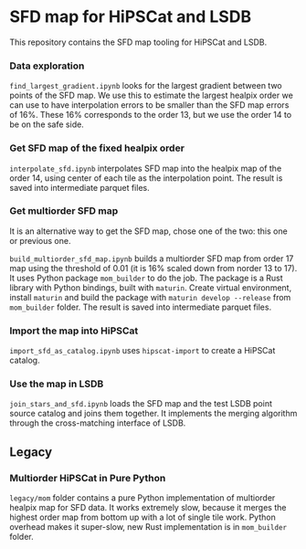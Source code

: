 # SFD map for HiPSCat and LSDB

This repository contains the SFD map tooling for HiPSCat and LSDB.

### Data exploration

`find_largest_gradient.ipynb` looks for the largest gradient between two points of the SFD map.
We use this to estimate the largest healpix order we can use to have interpolation errors to be smaller than the SFD map errors of 16%.
These 16% corresponds to the order 13, but we use the order 14 to be on the safe side.

### Get SFD map of the fixed healpix order

`interpolate_sfd.ipynb` interpolates SFD map into the healpix map of the order 14, using center of each tile as the interpolation point.
The result is saved into intermediate parquet files.

### Get multiorder SFD map

It is an alternative way to get the SFD map, chose one of the two: this one or previous one.

`build_multiorder_sfd_map.ipynb` builds a multiorder SFD map from order 17 map using the threshold of 0.01 (it is 16% scaled down from norder 13 to 17).
It uses Python package `mom_builder` to do the job.
The package is a Rust library with Python bindings, built with `maturin`.
Create virtual environment, install `maturin` and build the package with `maturin develop --release` from `mom_builder` folder.
The result is saved into intermediate parquet files.

### Import the map into HiPSCat

`import_sfd_as_catalog.ipynb` uses `hipscat-import` to create a HiPSCat catalog.

### Use the map in LSDB

`join_stars_and_sfd.ipynb` loads the SFD map and the test LSDB point source catalog and joins them together.
It implements the merging algorithm through the cross-matching interface of LSDB.

## Legacy

### Multiorder HiPSCat in Pure Python

`legacy/mom` folder contains a pure Python implementation of multiorder healpix map for SFD data.
It works extremely slow, because it merges the highest order map from bottom up with a lot of single tile work.
Python overhead makes it super-slow, new Rust implementation is in `mom_builder` folder.